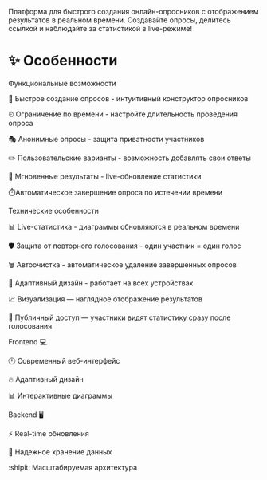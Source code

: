 Платформа для быстрого создания онлайн-опросников с отображением результатов в реальном времени. Создавайте опросы, делитесь ссылкой и наблюдайте за статистикой в live-режиме!

# ✨ Особенности

Функциональные возможности

🚀 Быстрое создание опросов - интуитивный конструктор опросников

⏰ Ограничение по времени - настройте длительность проведения опроса

🎭 Анонимные опросы - защита приватности участников

✏️ Пользовательские варианты - возможность добавлять свои ответы

👥 Мгновенные результаты - live-обновление статистики

⏱️Автоматическое завершение опроса по истечении времени

Технические особенности

📊 Live-статистика - диаграммы обновляются в реальном времени

🛡️ Защита от повторного голосования - один участник = один голос

🗑️ Автоочистка - автоматическое удаление завершенных опросов

📱 Адаптивный дизайн - работает на всех устройствах

📈 Визуализация — наглядное отображение результатов

👀 Публичный доступ — участники видят статистику сразу после голосования

Frontend 💻

🕛 Современный веб-интерфейс

🔥 Адаптивный дизайн

📊 Интерактивные диаграммы

Backend 🖥️

⚡ Real-time обновления

💎 Надежное хранение данных

:shipit: Масштабируемая архитектура
